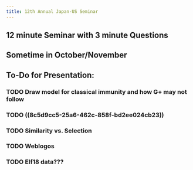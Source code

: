 ```yaml
---
title: 12th Annual Japan-US Seminar
---
```


## 12 minute Seminar with 3 minute Questions

## Sometime in October/November

## 

## **To-Do for Presentation**:
### TODO Draw model for classical immunity and how G+ may not follow

### TODO  ((8c5d9cc5-25a6-462c-858f-bd2ee024cb23))

### TODO Similarity vs. Selection

### TODO Weblogos

### TODO Elf18 data???
